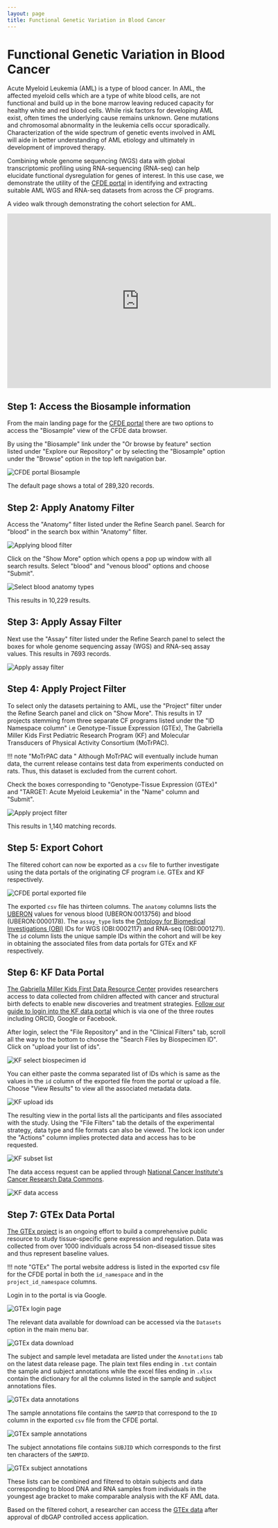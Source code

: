 ```yaml
---
layout: page
title: Functional Genetic Variation in Blood Cancer
---
```


# Functional Genetic Variation in Blood Cancer

Acute Myeloid Leukemia (AML) is a type of blood cancer. In AML, the affected myeloid cells which are a type of white blood cells, are not functional and build up in the bone marrow leaving reduced capacity for healthy white and red blood cells. While
risk factors for developing AML exist, often times the underlying cause remains unknown. Gene mutations and chromosomal abnormality in the leukemia cells occur sporadically. Characterization of the wide spectrum of genetic events involved in AML will aide in better
understanding of AML etiology and ultimately in development of improved therapy.

Combining whole genome sequencing (WGS) data with global transcriptomic profiling using RNA-sequencing (RNA-seq) can help elucidate functional dysregulation for genes of interest.
In this use case, we demonstrate the utility of the [CFDE portal](https://app.nih-cfde.org) in identifying and extracting suitable AML WGS and RNA-seq datasets from across the
CF programs.

A video walk through demonstrating the cohort selection for AML.

<iframe id="kaltura_player" src="https://cdnapisec.kaltura.com/p/1770401/sp/177040100/embedIframeJs/uiconf_id/29032722/partner_id/1770401?iframeembed=true&playerId=kaltura_player&entry_id=1_2xx7dwci&flashvars[mediaProtocol]=rtmp&amp;flashvars[streamerType]=rtmp&amp;flashvars[streamerUrl]=rtmp://www.kaltura.com:1935&amp;flashvars[rtmpFlavors]=1&amp;flashvars[localizationCode]=en&amp;flashvars[leadWithHTML5]=true&amp;flashvars[sideBarContainer.plugin]=true&amp;flashvars[sideBarContainer.position]=left&amp;flashvars[sideBarContainer.clickToClose]=true&amp;flashvars[chapters.plugin]=true&amp;flashvars[chapters.layout]=vertical&amp;flashvars[chapters.thumbnailRotator]=false&amp;flashvars[streamSelector.plugin]=true&amp;flashvars[EmbedPlayer.SpinnerTarget]=videoHolder&amp;flashvars[dualScreen.plugin]=true&amp;flashvars[Kaltura.addCrossoriginToIframe]=true&amp;&wid=1_uoyyydlh" width="608" height="402" allowfullscreen webkitallowfullscreen mozAllowFullScreen allow="autoplay *; fullscreen *; encrypted-media *" sandbox="allow-forms allow-same-origin allow-scripts allow-top-navigation allow-pointer-lock allow-popups allow-modals allow-orientation-lock allow-popups-to-escape-sandbox allow-presentation allow-top-navigation-by-user-activation" frameborder="0" title="Kaltura Player"></iframe>

## Step 1: Access the Biosample information

From the main landing page for the [CFDE portal](https://app.nih-cfde.org) there are two
options to access the "Biosample" view of the CFDE data browser.

By using the "Biosample" link under the "Or browse by feature" section listed
under "Explore our Repository" or by selecting the "Biosample" option under the "Browse" option in the top left navigation bar.

![CFDE portal Biosample](/../../images/CFDE-portal-biosample.png "CFDE portal Biosample")   

The default page shows a total of 289,320 records.

## Step 2: Apply Anatomy Filter

Access the "Anatomy" filter listed under the Refine Search panel. Search for "blood" in the
search box within "Anatomy" filter.

![Applying blood filter](../../images/AML-blood-filter.png "Applying blood filter")   

Click on the "Show More" option which opens a pop up window with all search results.
Select "blood" and "venous blood" options and choose "Submit".

![Select blood anatomy types](../../images/AML-blood-anatomy.png "Select blood anatomy types")   

This results in 10,229 results.

## Step 3: Apply Assay Filter

Next use the "Assay" filter listed under the Refine Search panel to select the boxes
for whole genome sequencing assay (WGS) and RNA-seq assay values.
This results in 7693 records.

![Apply assay filter](../../images/AML-assay-anatomy.png "Apply assay filter")   

## Step 4: Apply Project Filter

To select only the datasets pertaining to AML, use the "Project" filter under the Refine
Search panel and click on "Show More".
This results in 17 projects stemming from three separate CF programs listed under the
"ID Namespace column" i.e Genotype-Tissue Expression (GTEx), The Gabriella Miller Kids First
Pediatric Research Program (KF) and Molecular Transducers of Physical Activity
Consortium (MoTrPAC).

!!! note "MoTrPAC data "
    Although MoTrPAC will eventually include human data, the current release contains test data from experiments conducted on rats. Thus, this dataset is excluded from the current cohort.

Check the boxes corresponding to "Genotype-Tissue Expression (GTEx)" and "TARGET: Acute Myeloid Leukemia" in the "Name" column and "Submit".

![Apply project filter](../../images/AML-final-cohort.png "Apply project filter")   

This results in 1,140 matching records.

## Step 5: Export Cohort

The filtered cohort can now be exported as a `csv` file to further investigate using the data portals of the originating CF program i.e. GTEx and KF respectively.

![CFDE portal exported file](../../images/CFDE-portal-blood-cancer-export.png "CFDE portal exported file")   

The exported `csv` file has thirteen columns. The `anatomy` columns lists the [UBERON](http://uberon.github.io/about.html) values for venous blood (UBERON:0013756) and blood (UBERON:0000178). The `assay_type` lists the [Ontology for Biomedical Investigations (OBI)](http://obi-ontology.org) IDs for WGS (OBI:0002117) and RNA-seq (OBI:0001271).
The `id` column lists the unique sample IDs within the cohort and will be key in obtaining the associated files from data portals for GTEx and KF respectively.

## Step 6: KF Data Portal

[The Gabriella Miller Kids First Data Resource Center](https://kidsfirstdrc.org/) provides researchers access to data collected from children affected with cancer and structural birth defects to enable new discoveries and treatment strategies. [Follow our guide to login into the KF data portal](../../Kids-First/Portal-Setup-And-Permissions/KF_3_KF_Registration.md) which is via one of the three routes including ORCID, Google or Facebook.

After login, select the "File Repository" and in the "Clinical Filters" tab, scroll all the way to the bottom to choose the "Search Files by Biospecimen ID". Click on "upload your list of ids".

![KF select biospecimen id](../../images/KF-select-biospecimen-id.png "KF select biospecimen id")  

You can either paste the comma separated list of IDs which is same as the values in the `id` column of the exported file from the portal or upload a file. Choose "View Results" to view all the associated metadata data.

![KF upload ids](../../images/KF-upload-ids.png "KF upload ids")

The resulting view in the portal lists all the participants and files associated with the study. Using the "File Filters" tab the details of the experimental strategy, data type and file formats can also be viewed. The lock icon under the "Actions" column implies protected data and access has to be requested.

![KF subset list](../../images/KF-subset-list.png "KF subset list")

The data access request can be applied through [National Cancer Institute's Cancer Research Data Commons](https://datascience.cancer.gov/data-commons).

![KF data access](../../images/KF-data-access.png "KF data access")

## Step 7: GTEx Data Portal

[The GTEx project](https://gtexportal.org/home/) is an ongoing effort to build a comprehensive public resource to study tissue-specific gene expression and regulation. Data was collected from over 1000 individuals across 54 non-diseased tissue sites and thus represent baseline values.

!!! note "GTEx"
    The portal website address is listed in the exported csv file for the CFDE portal in both the `id_namespace` and in the `project_id_namespace` columns.

Login in to the portal is via Google.

![GTEx login page](../../images/GTEx-login-page.png "GTEx login page")     

The relevant data available for download can be accessed via the `Datasets` option in the main menu bar.

![GTEx data download](../../images/GTEx-data-download.png "GTEx data download")

The subject and sample level metadata are listed under the `Annotations` tab on the latest data release page. The plain text files ending in `.txt` contain the sample and subject annotations while the excel files ending in `.xlsx` contain the dictionary for all the columns listed in the sample and subject annotations files.

![GTEx data annotations](../../images/GTEx-data-annotations.png "GTEx data annotations")

The sample annotations file contains the `SAMPID` that correspond to the `ID` column in the exported `csv` file from the CFDE portal.

![GTEx sample annotations](../../images/GTEx-sample-annotations.png "GTEx sample annotations")

The subject annotations file contains `SUBJID` which corresponds to the first ten characters of the `SAMPID`.

![GTEx subject annotations](../../images/GTEx-subject-annotations.png "GTEx subject annotations")

These lists can be combined and filtered to obtain subjects and data corresponding to blood DNA and RNA samples from individuals in the youngest age bracket to make comparable analysis with the KF AML data.

Based on the filtered cohort, a researcher can access the [GTEx data](https://gtexportal.org/home/protectedDataAccess) after approval of dbGAP controlled access application.
